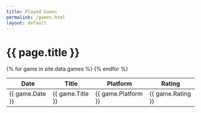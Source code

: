 ```yaml
---
title: Played Games
permalink: /games.html
layout: default
---
```

<h1 class="post-title">{{ page.title }}</h1>

<div class="post">
  <table class="play">
    <thead><tr><th class="play-date">Date</th><th>Title</th><th>Platform</th><th class="play-rating">Rating</th></tr></thead>
    <tbody>
      {% for game in site.data.games %}
        <tr>
          <td class="play-date">{{ game.Date }}</td>
          <td>{{ game.Title }}</td>
          <td>{{ game.Platform }}</td>
          <td class="play-rating">{{ game.Rating }}</td>
        </tr>
      {% endfor %}
    </tbody>
  </table>
</div>
